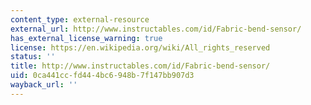 ```yaml
---
content_type: external-resource
external_url: http://www.instructables.com/id/Fabric-bend-sensor/
has_external_license_warning: true
license: https://en.wikipedia.org/wiki/All_rights_reserved
status: ''
title: http://www.instructables.com/id/Fabric-bend-sensor/
uid: 0ca441cc-fd44-4bc6-948b-7f147bb907d3
wayback_url: ''
---
```

